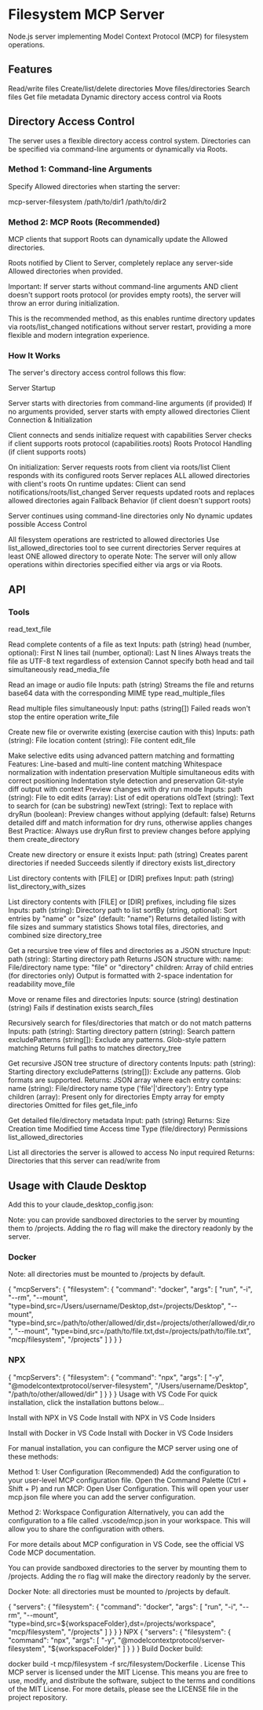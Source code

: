 # Filesystem MCP Server
Node.js server implementing Model Context Protocol (MCP) for filesystem operations.

## Features
Read/write files
Create/list/delete directories
Move files/directories
Search files
Get file metadata
Dynamic directory access control via Roots

## Directory Access Control
The server uses a flexible directory access control system. Directories can be specified via command-line arguments or dynamically via Roots.

### Method 1: Command-line Arguments
Specify Allowed directories when starting the server:

mcp-server-filesystem /path/to/dir1 /path/to/dir2

### Method 2: MCP Roots (Recommended)
MCP clients that support Roots can dynamically update the Allowed directories.

Roots notified by Client to Server, completely replace any server-side Allowed directories when provided.

Important: If server starts without command-line arguments AND client doesn't support roots protocol (or provides empty roots), the server will throw an error during initialization.

This is the recommended method, as this enables runtime directory updates via roots/list_changed notifications without server restart, providing a more flexible and modern integration experience.

### How It Works
The server's directory access control follows this flow:

Server Startup

Server starts with directories from command-line arguments (if provided)
If no arguments provided, server starts with empty allowed directories
Client Connection & Initialization

Client connects and sends initialize request with capabilities
Server checks if client supports roots protocol (capabilities.roots)
Roots Protocol Handling (if client supports roots)

On initialization: Server requests roots from client via roots/list
Client responds with its configured roots
Server replaces ALL allowed directories with client's roots
On runtime updates: Client can send notifications/roots/list_changed
Server requests updated roots and replaces allowed directories again
Fallback Behavior (if client doesn't support roots)

Server continues using command-line directories only
No dynamic updates possible
Access Control

All filesystem operations are restricted to allowed directories
Use list_allowed_directories tool to see current directories
Server requires at least ONE allowed directory to operate
Note: The server will only allow operations within directories specified either via args or via Roots.

## API
### Tools
read_text_file

Read complete contents of a file as text
Inputs:
path (string)
head (number, optional): First N lines
tail (number, optional): Last N lines
Always treats the file as UTF-8 text regardless of extension
Cannot specify both head and tail simultaneously
read_media_file

Read an image or audio file
Inputs:
path (string)
Streams the file and returns base64 data with the corresponding MIME type
read_multiple_files

Read multiple files simultaneously
Input: paths (string[])
Failed reads won't stop the entire operation
write_file

Create new file or overwrite existing (exercise caution with this)
Inputs:
path (string): File location
content (string): File content
edit_file

Make selective edits using advanced pattern matching and formatting
Features:
Line-based and multi-line content matching
Whitespace normalization with indentation preservation
Multiple simultaneous edits with correct positioning
Indentation style detection and preservation
Git-style diff output with context
Preview changes with dry run mode
Inputs:
path (string): File to edit
edits (array): List of edit operations
oldText (string): Text to search for (can be substring)
newText (string): Text to replace with
dryRun (boolean): Preview changes without applying (default: false)
Returns detailed diff and match information for dry runs, otherwise applies changes
Best Practice: Always use dryRun first to preview changes before applying them
create_directory

Create new directory or ensure it exists
Input: path (string)
Creates parent directories if needed
Succeeds silently if directory exists
list_directory

List directory contents with [FILE] or [DIR] prefixes
Input: path (string)
list_directory_with_sizes

List directory contents with [FILE] or [DIR] prefixes, including file sizes
Inputs:
path (string): Directory path to list
sortBy (string, optional): Sort entries by "name" or "size" (default: "name")
Returns detailed listing with file sizes and summary statistics
Shows total files, directories, and combined size
directory_tree

Get a recursive tree view of files and directories as a JSON structure
Input: path (string): Starting directory path
Returns JSON structure with:
name: File/directory name
type: "file" or "directory"
children: Array of child entries (for directories only)
Output is formatted with 2-space indentation for readability
move_file

Move or rename files and directories
Inputs:
source (string)
destination (string)
Fails if destination exists
search_files

Recursively search for files/directories that match or do not match patterns
Inputs:
path (string): Starting directory
pattern (string): Search pattern
excludePatterns (string[]): Exclude any patterns.
Glob-style pattern matching
Returns full paths to matches
directory_tree

Get recursive JSON tree structure of directory contents
Inputs:
path (string): Starting directory
excludePatterns (string[]): Exclude any patterns. Glob formats are supported.
Returns:
JSON array where each entry contains:
name (string): File/directory name
type ('file'|'directory'): Entry type
children (array): Present only for directories
Empty array for empty directories
Omitted for files
get_file_info

Get detailed file/directory metadata
Input: path (string)
Returns:
Size
Creation time
Modified time
Access time
Type (file/directory)
Permissions
list_allowed_directories

List all directories the server is allowed to access
No input required
Returns:
Directories that this server can read/write from

## Usage with Claude Desktop
Add this to your claude_desktop_config.json:

Note: you can provide sandboxed directories to the server by mounting them to /projects. Adding the ro flag will make the directory readonly by the server.

### Docker
Note: all directories must be mounted to /projects by default.

{
  "mcpServers": {
    "filesystem": {
      "command": "docker",
      "args": [
        "run",
        "-i",
        "--rm",
        "--mount", "type=bind,src=/Users/username/Desktop,dst=/projects/Desktop",
        "--mount", "type=bind,src=/path/to/other/allowed/dir,dst=/projects/other/allowed/dir,ro",
        "--mount", "type=bind,src=/path/to/file.txt,dst=/projects/path/to/file.txt",
        "mcp/filesystem",
        "/projects"
      ]
    }
  }
}
### NPX
{
  "mcpServers": {
    "filesystem": {
      "command": "npx",
      "args": [
        "-y",
        "@modelcontextprotocol/server-filesystem",
        "/Users/username/Desktop",
        "/path/to/other/allowed/dir"
      ]
    }
  }
}
Usage with VS Code
For quick installation, click the installation buttons below...

Install with NPX in VS Code Install with NPX in VS Code Insiders

Install with Docker in VS Code Install with Docker in VS Code Insiders

For manual installation, you can configure the MCP server using one of these methods:

Method 1: User Configuration (Recommended) Add the configuration to your user-level MCP configuration file. Open the Command Palette (Ctrl + Shift + P) and run MCP: Open User Configuration. This will open your user mcp.json file where you can add the server configuration.

Method 2: Workspace Configuration Alternatively, you can add the configuration to a file called .vscode/mcp.json in your workspace. This will allow you to share the configuration with others.

For more details about MCP configuration in VS Code, see the official VS Code MCP documentation.

You can provide sandboxed directories to the server by mounting them to /projects. Adding the ro flag will make the directory readonly by the server.

Docker
Note: all directories must be mounted to /projects by default.

{
  "servers": {
    "filesystem": {
      "command": "docker",
      "args": [
        "run",
        "-i",
        "--rm",
        "--mount", "type=bind,src=${workspaceFolder},dst=/projects/workspace",
        "mcp/filesystem",
        "/projects"
      ]
    }
  }
}
NPX
{
  "servers": {
    "filesystem": {
      "command": "npx",
      "args": [
        "-y",
        "@modelcontextprotocol/server-filesystem",
        "${workspaceFolder}"
      ]
    }
  }
}
Build
Docker build:

docker build -t mcp/filesystem -f src/filesystem/Dockerfile .
License
This MCP server is licensed under the MIT License. This means you are free to use, modify, and distribute the software, subject to the terms and conditions of the MIT License. For more details, please see the LICENSE file in the project repository.